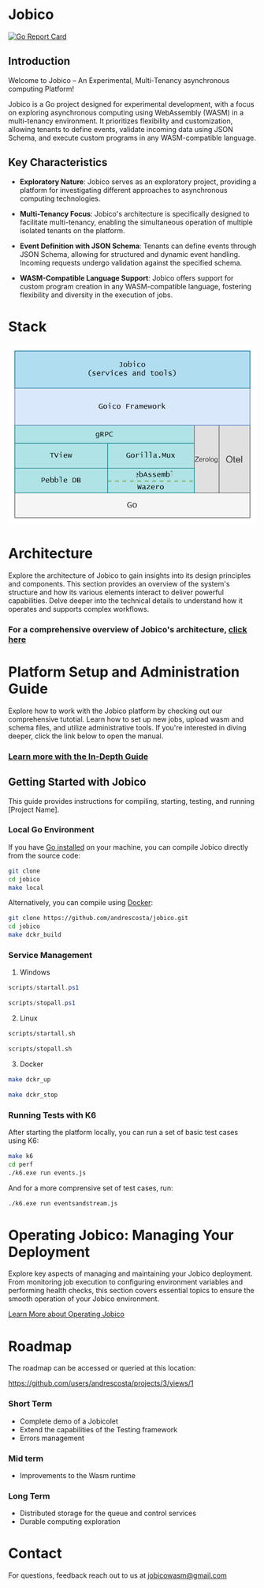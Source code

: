 # Jobico

[![Go Report Card](https://goreportcard.com/badge/github.com/andrescosta/jobico)](https://goreportcard.com/report/github.com/andrescosta/jobico)

## Introduction

Welcome to Jobico – An Experimental, Multi-Tenancy asynchronous computing Platform!

Jobico is a Go project designed for experimental development, with a focus on exploring asynchronous computing using WebAssembly (WASM) in a multi-tenancy environment. It prioritizes flexibility and customization, allowing tenants to define events, validate incoming data using JSON Schema, and execute custom programs in any WASM-compatible language.

## Key Characteristics

- **Exploratory Nature**: Jobico serves as an exploratory project, providing a platform for investigating different approaches to asynchronous computing technologies.

- **Multi-Tenancy Focus**: Jobico's architecture is specifically designed to facilitate multi-tenancy, enabling the simultaneous operation of multiple isolated tenants on the platform.

- **Event Definition with JSON Schema**: Tenants can define events through JSON Schema, allowing for structured and dynamic event handling. Incoming requests undergo validation against the specified schema.

- **WASM-Compatible Language Support**: Jobico offers support for custom program creation in any WASM-compatible language, fostering flexibility and diversity in the execution of jobs.
# Stack

![alt](docs/img/stack.svg?)

# Architecture
Explore the architecture of Jobico to gain insights into its design principles and components. This section provides an overview of the system's structure and how its various elements interact to deliver powerful capabilities. Delve deeper into the technical details to understand how it operates and supports complex workflows.

### For a comprehensive overview of Jobico's architecture, [click here](ARCHITECTURE.md)

# Platform Setup and Administration Guide

Explore how to work with the Jobico platform by checking out our comprehensive tutotial. Learn how to set up new jobs, upload wasm and schema files, and utilize administrative tools. If you're interested in diving deeper, click the link below to open the manual.

### [Learn more with the In-Depth Guide](GUIDE.md)

## Getting Started with Jobico

This guide provides instructions for compiling, starting, testing, and running [Project Name].

### Local Go Environment

If you have [Go installed](https://go.dev/doc/install) on your machine, you can compile Jobico directly from the source code:

``` bash
git clone 
cd jobico
make local
```

Alternatively, you can compile using [Docker](https://docs.docker.com/engine):

``` bash
git clone https://github.com/andrescosta/jobico.git
cd jobico
make dckr_build
```
### Service Management

1. Windows

```powershell
scripts/startall.ps1
```
```powershell
scripts/stopall.ps1
```

2. Linux

```bash
scripts/startall.sh
```
```bash
scripts/stopall.sh
```

3. Docker

``` bash
make dckr_up
```
``` bash
make dckr_stop
```

### Running Tests with K6
After starting the platform locally, you can run a set of basic test cases using K6:

``` bash
make k6
cd perf
./k6.exe run events.js
```

And for a more comprensive set of test cases, run:

```bash
./k6.exe run eventsandstream.js
```
 
# Operating Jobico: Managing Your Deployment

Explore key aspects of managing and maintaining your Jobico deployment. From monitoring job execution to configuring environment variables and performing health checks, this section covers essential topics to ensure the smooth operation of your Jobico environment.

[Learn More about Operating Jobico](OPERATING.md)


# Roadmap

The roadmap can be accessed or queried at this location:

https://github.com/users/andrescosta/projects/3/views/1


### Short Term
- Complete demo of a Jobicolet
- Extend the capabilities of the Testing framework
- Errors management

### Mid term
- Improvements to the Wasm runtime

### Long Term
- Distributed storage for the queue and control services
- Durable computing exploration

# Contact

For questions, feedback reach out to us at jobicowasm@gmail.com
